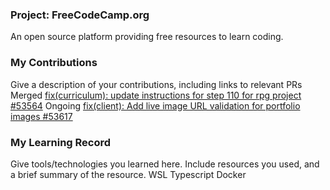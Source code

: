 ### Project: FreeCodeCamp.org

An open source platform providing free resources to learn coding.

### My Contributions

Give a description of your contributions, including links to relevant PRs
Merged [fix(curriculum): update instructions for step 110 for rpg project #53564](https://github.com/freeCodeCamp/freeCodeCamp/pull/53564)
Ongoing [fix(client): Add live image URL validation for portfolio images #53617](https://github.com/freeCodeCamp/freeCodeCamp/pull/53617)


### My Learning Record

Give tools/technologies you learned here. Include resources you used, and a brief summary of the resource.
WSL
Typescript
Docker